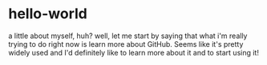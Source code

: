 # hello-world

a little about myself, huh? well, let me start by saying that what i'm really trying to do right now is learn more about GitHub. Seems like it's pretty widely used and I'd definitely like to learn more about it and to start using it!
